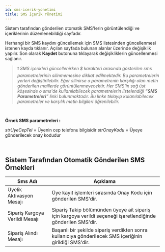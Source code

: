 ```yaml
---
id: sms-icerik-yonetimi
title: SMS İçerik Yönetimi
---
```


Sistem tarafından gönderilen otomatik SMS'lerin görüntülendiği ve içeriklerinin düzenlenebildiği sayfadır.

Herhangi bir SMS kaydını güncellemek için SMS listesinden güncellenmesi istenen kayda tıklanır. Açılan sayfada bulunan alanlar üzerinde değişiklik yapılır. Son olarak **Kaydet** butonuna tıklayarak değişikliklerin güncellenmesi sağlanır.

>❗ _SMS içerikleri güncellenirken $ karakteri arasında gösterilen sms parametrelerinin silinmemesine dikkat edilmektedir. Bu parametrelerin yerleri değiştirilebilir. Eğer silinirse o parametrenin karşılığı olan metin gönderilen maillerde görüntülenmeyecektir.
Her SMS'in sağ üst köşesinde o sms'de kullanılabilecek parametrelerin listelendiği **"SMS Parametreleri"** linki bulunmaktadır. Bu linke tıklayıp kulanılabilecek parametreler ve karşılık metin bilgileri öğrenilebilir._

<br>

**Örnek SMS parametreleri :**

$strUyeCepTel$ = Üyenin cep telefonu bilgisidir
$strOnayKodu$ = Üyeye gönderilecek onay kodudur

<br>

## Sistem Tarafından Otomatik Gönderilen SMS Örnekleri

|Sms Adı|Açıklama|
|--|--|
|Üyelik Aktivasyon Mesajı|Üye kayıt işlemleri sırasında Onay Kodu için gönderilen SMS'dir.|
|Sipariş Kargoya Verildi Mesajı |Sipariş Takip bölümünden üyeye ait sipariş için kargoya verildi seçeneği işaretlendiğinde gönderilen SMS'dir.|
|Sipariş Alındı Mesajı|Başarılı bir şekilde sipariş verdikten sonra kullanıcıya gönderilecek SMS içeriğinin girildiği SMS'dir.|